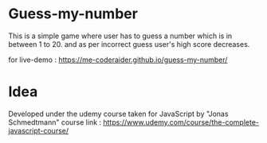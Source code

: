 # Guess-my-number

This is a simple game where user has to guess a number which is in between 1 to 20.
and as per incorrect guess user's high score decreases.

for live-demo : https://me-coderaider.github.io/guess-my-number/

# Idea
Developed under the udemy course taken for JavaScript by "Jonas Schmedtmann"
course link : https://www.udemy.com/course/the-complete-javascript-course/
